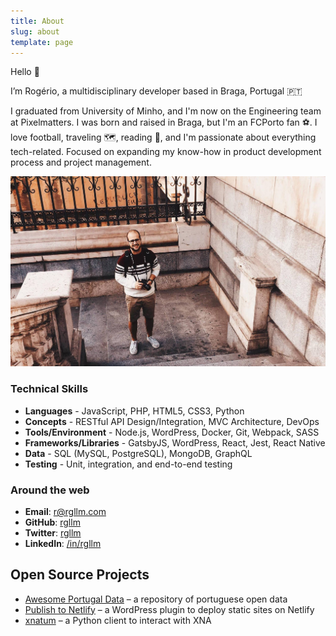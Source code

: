 ```yaml
---
title: About
slug: about
template: page
---
```


Hello 👋 

I’m Rogério, a multidisciplinary developer based in Braga, Portugal 🇵🇹

I graduated from University of Minho, and I'm now on the Engineering team at Pixelmatters. I was born and raised in Braga, but I'm an FCPorto fan ⚽. I love football, traveling 🗺, reading 📕, and I'm passionate about everything tech-related. Focused on expanding my know-how in product development process and project management.

![Me](../images/rogerio-full.jpg)

### Technical Skills

- **Languages** - JavaScript, PHP, HTML5, CSS3, Python
- **Concepts** - RESTful API Design/Integration, MVC Architecture, DevOps
- **Tools/Environment** - Node.js, WordPress, Docker, Git, Webpack, SASS
- **Frameworks/Libraries** - GatsbyJS, WordPress, React, Jest, React Native
- **Data** - SQL (MySQL, PostgreSQL), MongoDB, GraphQL
- **Testing** - Unit, integration, and end-to-end testing

### Around the web

- **Email**: [r@rgllm.com](mailto:r[AT]rgllm[DOT]com)
- **GitHub**: [rgllm](https://github.com/rgllm/)
- **Twitter**: [rgllm](https://twitter.com/rgllm/)
- **LinkedIn**: [/in/rgllm](https://linkedin.com/in/rgllm/)

## Open Source Projects

- [Awesome Portugal Data](https://github.com/rgllm/awesome-portugal-data/) – a repository of portuguese open data
- [Publish to Netlify](https://wordpress.org/plugins/publish-to-netlify/) – a WordPress plugin to deploy static sites on Netlify
- [xnatum](https://pypi.org/project/xnatum/) – a Python client to interact with XNA

